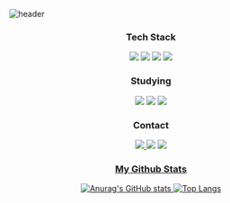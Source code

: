![header](https://capsule-render.vercel.app/api?type=transparent&text=Hello%20World!&desc=PJ's%20Github&descAlignY=80&descAlign=68&color=timeGradient)



 
 
 <h3 align="center"> Tech Stack </h3>
<div align="center">
<img src="https://img.shields.io/badge/Fortran-734F96?style=flat-square&logo=Fortran&logoColor=white"/> <img src="https://img.shields.io/badge/Python-3776AB?style=flat-square&logo=Python&logoColor=white"/> <img src="https://img.shields.io/badge/C-A8B9CC?style=flat-square&logo=C&logoColor=white"/> <img src="https://img.shields.io/badge/Java-007396?style=flat-square&logo=Java&logoColor=white"/>

 <h3 align="center"> Studying </h3>
<div align="center">
<img src="https://img.shields.io/badge/TensorFlow-FF6F00?style=flat-square&logo=TensorFlow&logoColor=white"/> <img src="https://img.shields.io/badge/Go-00ADD8?style=flat-square&logo=Go&logoColor=white"/> <img src="https://img.shields.io/badge/JavaScript-F7DF1E?style=flat-square&logo=JavaScript&logoColor=white"/>

 <h3 align="center"> Contact </h3>
 <div align="center">
<a href="https://github.com/pyungjinpark"><img src="https://img.shields.io/badge/Github-181717?style=flat-square&logo=Github&logoColor=white&link=https://github.com/pyungjinpark"/>  <a href="mailto:pjpark@postech.ac.kr" target="_blank"><img src="https://img.shields.io/badge/Gmail-EA4335?style=flat-square&logo=Gmail&logoColor=white"/></a> <a href="https://www.instagram.com/pjp_95/"><img src="https://img.shields.io/badge/Instagram-E4405F?style=flat-square&logo=Instagram&logoColor=white&link=https://www.instagram.com/pjp_95"/> 

  <h3 align="center">My Github Stats</h3>
<div align="center">
 
![Anurag's GitHub stats](https://github-readme-stats.vercel.app/api?username=pyungjinpark&show_icons=true)
 [![Top Langs](https://github-readme-stats.vercel.app/api/top-langs/?username=pyungjinpark&layout=compact)](https://github.com/anuraghazra/github-readme-stats)
<!--
**pyungjinpark/pyungjinpark** is a ✨ _special_ ✨ repository because its `README.md` (this file) appears on your GitHub profile.

Here are some ideas to get you started:

- 🔭 I’m currently working on ...
- 🌱 I’m currently learning ...
- 👯 I’m looking to collaborate on ...
- 🤔 I’m looking for help with ...
- 💬 Ask me about ...
- 📫 How to reach me: ...
- 😄 Pronouns: ...
- ⚡ Fun fact: ...
-->
